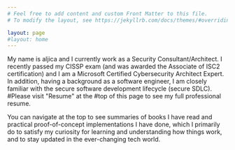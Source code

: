 ```yaml
---
# Feel free to add content and custom Front Matter to this file.
# To modify the layout, see https://jekyllrb.com/docs/themes/#overriding-theme-defaults

layout: page
#layout: home
---
```

My name is aljica and I currently work as a Security Consultant/Architect. I recently passed my CISSP exam (and was awarded the Associate of ISC2 certification) and I am a Microsoft Certified Cybersecurity Architect Expert. In addition, having a background as a software engineer, I am closely familiar with the secure software development lifecycle (secure SDLC). #Please visit "Resume" at the #top of this page to see my full professional resume.

You can navigate at the top to see summaries of books I have read and practical proof-of-concept implementations I have done, which I primarily do to satisfy my curiosity for learning and understanding how things work, and to stay updated in the ever-changing tech world.